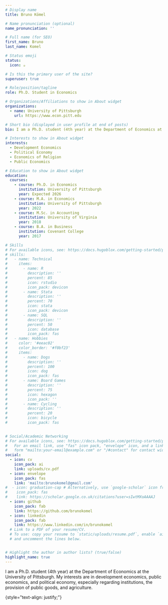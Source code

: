 ```yaml
---
# Display name
title: Bruno Kömel

# Name pronunciation (optional)
name_pronunciation: ''

# Full name (for SEO)
first_name: Bruno
last_name: Komel

# Status emoji
status:
  icon: ☕️

# Is this the primary user of the site?
superuser: true

# Role/position/tagline
role: Ph.D. Student in Economics

# Organizations/Affiliations to show in About widget
organizations:
  - name: University of Pittsburgh
    url: https://www.econ.pitt.edu

# Short bio (displayed in user profile at end of posts)
bio: I am a Ph.D. student (4th year) at the Department of Economics at the University of Pittsburgh. My interests are in development economics, public economics, economics of religion, and political economy, especially regarding institutions, the provision of public goods, and agriculture.

# Interests to show in About widget
interests:
  - Development Economics
  - Political Economy
  - Economics of Religion
  - Public Economics

# Education to show in About widget
education:
  courses:
    - course: Ph.D. in Economics
      institution: University of Pittsburgh
      year: Expected 2026
    - course: M.A. in Economics
      institution: University of Pittsburgh
      year: 2022
    - course: M.Sc. in Accounting
      institution: University of Virginia
      year: 2018
    - course: B.A. in Business
      institution: Covenant College
      year: 2017

# Skills
# For available icons, see: https://docs.hugoblox.com/getting-started/page-builder/#icons
# skills:
#   - name: Technical
#     items: 
#       - name: R
#         description: ''
#         percent: 85
#         icon: rstudio
#         icon_pack: devicon
#       - name: Stata
#         description: ''
#         percent: 70
#         icon: stata
#         icon_pack: devicon
#       - name: SQL
#         description: ''
#         percent: 50
#         icon: database
#         icon_pack: fas
#   - name: Hobbies
#     color: '#eeac02'
#     color_border: '#f0bf23'
#     items: 
#       - name: Dogs
#         description: ''
#         percent: 100
#         icon: dog
#         icon_pack: fas
#       - name: Board Games
#         description: ''
#         percent: 75
#         icon: hexagon
#         icon_pack: ''
#       - name: Cycling
#         description: ''
#         percent: 20
#         icon: bicycle
#         icon_pack: fas
   

# Social/Academic Networking
# For available icons, see: https://docs.hugoblox.com/getting-started/page-builder/#icons
#   For an email link, use "fas" icon pack, "envelope" icon, and a link in the
#   form "mailto:your-email@example.com" or "/#contact" for contact widget.
social:
  - icon: cv
    icon_pack: ai
    link: uploads/cv.pdf
  - icon: envelope
    icon_pack: fas
    link: 'mailto:brunokomel@gmail.com'
#  - icon: graduation-cap # Alternatively, use `google-scholar` icon from `ai` icon pack
#    icon_pack: fas
#    link: https://scholar.google.co.uk/citations?user=sIwtMXoAAAAJ
  - icon: github
    icon_pack: fab
    link: https://github.com/brunokomel
  - icon: linkedin
    icon_pack: fab
    link: https://www.linkedin.com/in/brunokomel
  # Link to a PDF of your resume/CV.
  # To use: copy your resume to `static/uploads/resume.pdf`, enable `ai` icons in `params.yaml`,
  # and uncomment the lines below.


# Highlight the author in author lists? (true/false)
highlight_name: true
---
```


 I am a Ph.D. student (4th year) at the Department of Economics at the University of Pittsburgh. My interests are in development economics, public economics, and political economy, especially regarding institutions, the provision of public goods, and agriculture.

{style="text-align: justify;"}
